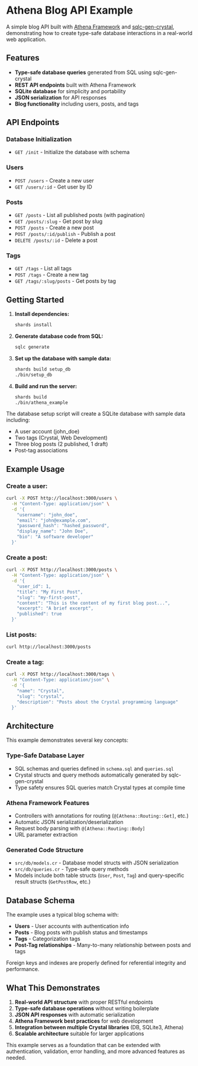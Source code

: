 # Athena Blog API Example

A simple blog API built with [Athena Framework](https://athenaframework.org/) and [sqlc-gen-crystal](https://github.com/watzon/sqlc-gen-crystal), demonstrating how to create type-safe database interactions in a real-world web application.

## Features

- **Type-safe database queries** generated from SQL using sqlc-gen-crystal
- **REST API endpoints** built with Athena Framework
- **SQLite database** for simplicity and portability
- **JSON serialization** for API responses
- **Blog functionality** including users, posts, and tags

## API Endpoints

### Database Initialization
- `GET /init` - Initialize the database with schema

### Users
- `POST /users` - Create a new user
- `GET /users/:id` - Get user by ID

### Posts
- `GET /posts` - List all published posts (with pagination)
- `GET /posts/:slug` - Get post by slug
- `POST /posts` - Create a new post
- `POST /posts/:id/publish` - Publish a post
- `DELETE /posts/:id` - Delete a post

### Tags
- `GET /tags` - List all tags
- `POST /tags` - Create a new tag
- `GET /tags/:slug/posts` - Get posts by tag

## Getting Started

1. **Install dependencies:**
   ```bash
   shards install
   ```

2. **Generate database code from SQL:**
   ```bash
   sqlc generate
   ```

3. **Set up the database with sample data:**
   ```bash
   shards build setup_db
   ./bin/setup_db
   ```

4. **Build and run the server:**
   ```bash
   shards build
   ./bin/athena_example
   ```

The database setup script will create a SQLite database with sample data including:
- A user account (john_doe)
- Two tags (Crystal, Web Development)  
- Three blog posts (2 published, 1 draft)
- Post-tag associations

## Example Usage

### Create a user:
```bash
curl -X POST http://localhost:3000/users \
  -H "Content-Type: application/json" \
  -d '{
    "username": "john_doe", 
    "email": "john@example.com",
    "password_hash": "hashed_password",
    "display_name": "John Doe",
    "bio": "A software developer"
  }'
```

### Create a post:
```bash
curl -X POST http://localhost:3000/posts \
  -H "Content-Type: application/json" \
  -d '{
    "user_id": 1,
    "title": "My First Post",
    "slug": "my-first-post", 
    "content": "This is the content of my first blog post...",
    "excerpt": "A brief excerpt",
    "published": true
  }'
```

### List posts:
```bash
curl http://localhost:3000/posts
```

### Create a tag:
```bash
curl -X POST http://localhost:3000/tags \
  -H "Content-Type: application/json" \
  -d '{
    "name": "Crystal",
    "slug": "crystal",
    "description": "Posts about the Crystal programming language"
  }'
```

## Architecture

This example demonstrates several key concepts:

### Type-Safe Database Layer
- SQL schemas and queries defined in `schema.sql` and `queries.sql`
- Crystal structs and query methods automatically generated by sqlc-gen-crystal
- Type safety ensures SQL queries match Crystal types at compile time

### Athena Framework Features
- Controllers with annotations for routing (`@[Athena::Routing::Get]`, etc.)
- Automatic JSON serialization/deserialization
- Request body parsing with `@[Athena::Routing::Body]`
- URL parameter extraction

### Generated Code Structure
- `src/db/models.cr` - Database model structs with JSON serialization
- `src/db/queries.cr` - Type-safe query methods
- Models include both table structs (`User`, `Post`, `Tag`) and query-specific result structs (`GetPostRow`, etc.)

## Database Schema

The example uses a typical blog schema with:
- **Users** - User accounts with authentication info
- **Posts** - Blog posts with publish status and timestamps
- **Tags** - Categorization tags
- **Post-Tag relationships** - Many-to-many relationship between posts and tags

Foreign keys and indexes are properly defined for referential integrity and performance.

## What This Demonstrates

1. **Real-world API structure** with proper RESTful endpoints
2. **Type-safe database operations** without writing boilerplate
3. **JSON API responses** with automatic serialization
4. **Athena Framework best practices** for web development
5. **Integration between multiple Crystal libraries** (DB, SQLite3, Athena)
6. **Scalable architecture** suitable for larger applications

This example serves as a foundation that can be extended with authentication, validation, error handling, and more advanced features as needed.